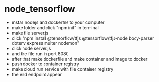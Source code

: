 # node_tensorflow


- install nodejs and dockerfile to your computer
- make folder and click "npm init" in terminal
- make file server.js
- click "npm install @tensorflow/tfjs @tensorflow/tfjs-node body-parser dotenv express multer nodemon"
- click node server.js
- and the file run in port 8080
- after that make dockerfile and make container and image to docker
- push docker to container registry
- make cloud run service with file container registry
- the end endpoint appear
